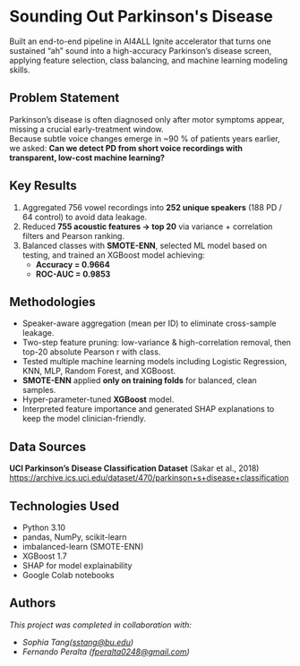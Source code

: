 # Sounding Out Parkinson's Disease

Built an end-to-end pipeline in AI4ALL Ignite accelerator that turns one sustained “ah” sound into a high-accuracy Parkinson’s disease screen, applying feature selection, class balancing, and machine learning modeling skills.


## Problem Statement <!--- do not change this line -->

Parkinson’s disease is often diagnosed only after motor symptoms appear, missing a crucial early-treatment window.  
Because subtle voice changes emerge in ~90 % of patients years earlier, we asked: **Can we detect PD from short voice recordings with transparent, low-cost machine learning?**


## Key Results <!--- do not change this line -->

1. Aggregated 756 vowel recordings into **252 unique speakers** (188 PD / 64 control) to avoid data leakage.  
2. Reduced **755 acoustic features → top 20** via variance + correlation filters and Pearson ranking.  
3. Balanced classes with **SMOTE-ENN**, selected ML model based on testing, and trained an XGBoost model achieving:  
   - **Accuracy = 0.9664**  
   - **ROC-AUC = 0.9853**  


## Methodologies <!--- do not change this line -->

* Speaker-aware aggregation (mean per ID) to eliminate cross-sample leakage.  
* Two-step feature pruning: low-variance & high-correlation removal, then top-20 absolute Pearson r with class.  
* Tested multiple machine learning models including Logistic Regression, KNN, MLP, Random Forest, and XGBoost.  
* **SMOTE-ENN** applied **only on training folds** for balanced, clean samples.  
* Hyper-parameter-tuned **XGBoost** model.  
* Interpreted feature importance and generated SHAP explanations to keep the model clinician-friendly.


## Data Sources <!--- do not change this line -->

**UCI Parkinson’s Disease Classification Dataset** (Sakar et al., 2018)  
  <https://archive.ics.uci.edu/dataset/470/parkinson+s+disease+classification>

## Technologies Used <!--- do not change this line -->

- Python 3.10  
- pandas, NumPy, scikit-learn  
- imbalanced-learn (SMOTE-ENN)  
- XGBoost 1.7  
- SHAP for model explainability  
- Google Colab notebooks

## Authors <!--- do not change this line -->

*This project was completed in collaboration with:*
- *Sophia Tang([sstang@bu.edu](mailto:sstang@bu.edu))*
- *Fernando Peralta ([fperalta0248@gmail.com](mailto:fperalta0248@gmail.com))*
